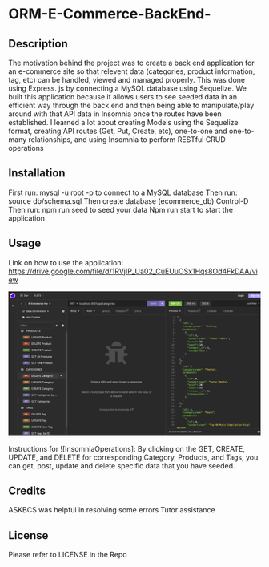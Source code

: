 # ORM-E-Commerce-BackEnd-

## Description 
The motivation behind the project was to create a back end application for an e-commerce site so that relevent data (categories, product information, tag, etc) can be handled, viewed and managed properly. This was done using Express. js by connecting a MySQL database using Sequelize. We built this application because it allows users to see seeded data in an efficient way through the back end and then being able to manipulate/play around with that API data in Insomnia once the routes have been established. I learned a lot about creating Models using the Sequelize format, creating API routes (Get, Put, Create, etc), one-to-one and one-to-many relationships, and using Insomnia to perform RESTful CRUD operations

## Installation 

First run: mysql -u root -p to connect to a MySQL database 
Then run: source db/schema.sql
Then create database (ecommerce_db)
Control-D 
Then run: npm run seed to seed your data 
Npm run start to start the application 

## Usage 
Link on how to use the application: https://drive.google.com/file/d/1RVjIP_Ua02_CuEUuOSx1Hqs8Od4FkDAA/view

![InsomniaOperations](assets/images/InsomniaOperations.png)

Instructions for ![InsomniaOperations]: By clicking on the GET, CREATE, UPDATE, and DELETE for corresponding Category, Products, and Tags, you can get, post, update and delete specific data that you have seeded. 

## Credits 
ASKBCS was helpful in resolving some errors 
Tutor assistance 

## License 
Please refer to LICENSE in the Repo

